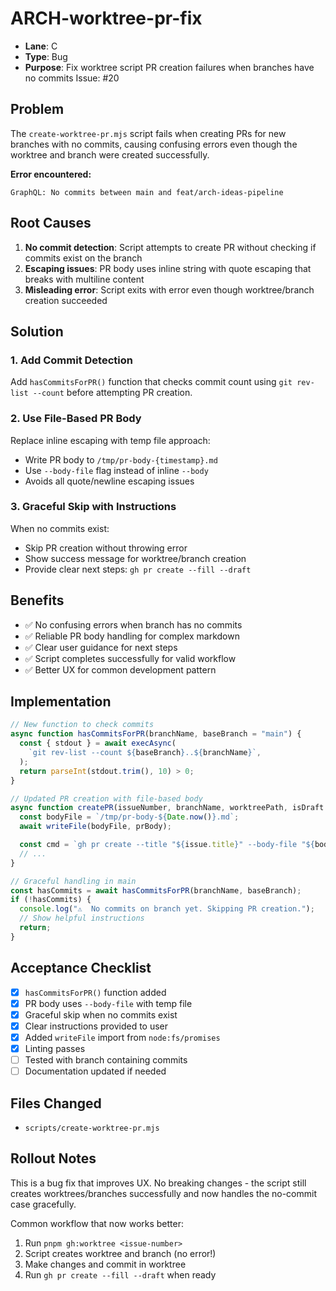 # ARCH-worktree-pr-fix

- **Lane**: C
- **Type**: Bug
- **Purpose**: Fix worktree script PR creation failures when branches have no commits
  Issue: #20

## Problem

The `create-worktree-pr.mjs` script fails when creating PRs for new branches with no commits, causing confusing errors even though the worktree and branch were created successfully.

**Error encountered:**

```
GraphQL: No commits between main and feat/arch-ideas-pipeline
```

## Root Causes

1. **No commit detection**: Script attempts to create PR without checking if commits exist on the branch
2. **Escaping issues**: PR body uses inline string with quote escaping that breaks with multiline content
3. **Misleading error**: Script exits with error even though worktree/branch creation succeeded

## Solution

### 1. Add Commit Detection

Add `hasCommitsForPR()` function that checks commit count using `git rev-list --count` before attempting PR creation.

### 2. Use File-Based PR Body

Replace inline escaping with temp file approach:

- Write PR body to `/tmp/pr-body-{timestamp}.md`
- Use `--body-file` flag instead of inline `--body`
- Avoids all quote/newline escaping issues

### 3. Graceful Skip with Instructions

When no commits exist:

- Skip PR creation without throwing error
- Show success message for worktree/branch creation
- Provide clear next steps: `gh pr create --fill --draft`

## Benefits

- ✅ No confusing errors when branch has no commits
- ✅ Reliable PR body handling for complex markdown
- ✅ Clear user guidance for next steps
- ✅ Script completes successfully for valid workflow
- ✅ Better UX for common development pattern

## Implementation

```javascript
// New function to check commits
async function hasCommitsForPR(branchName, baseBranch = "main") {
  const { stdout } = await execAsync(
    `git rev-list --count ${baseBranch}..${branchName}`,
  );
  return parseInt(stdout.trim(), 10) > 0;
}

// Updated PR creation with file-based body
async function createPR(issueNumber, branchName, worktreePath, isDraft = true) {
  const bodyFile = `/tmp/pr-body-${Date.now()}.md`;
  await writeFile(bodyFile, prBody);

  const cmd = `gh pr create --title "${issue.title}" --body-file "${bodyFile}" ...`;
  // ...
}

// Graceful handling in main
const hasCommits = await hasCommitsForPR(branchName, baseBranch);
if (!hasCommits) {
  console.log("⚠️  No commits on branch yet. Skipping PR creation.");
  // Show helpful instructions
  return;
}
```

## Acceptance Checklist

- [x] `hasCommitsForPR()` function added
- [x] PR body uses `--body-file` with temp file
- [x] Graceful skip when no commits exist
- [x] Clear instructions provided to user
- [x] Added `writeFile` import from `node:fs/promises`
- [x] Linting passes
- [ ] Tested with branch containing commits
- [ ] Documentation updated if needed

## Files Changed

- `scripts/create-worktree-pr.mjs`

## Rollout Notes

This is a bug fix that improves UX. No breaking changes - the script still creates worktrees/branches successfully and now handles the no-commit case gracefully.

Common workflow that now works better:

1. Run `pnpm gh:worktree <issue-number>`
2. Script creates worktree and branch (no error!)
3. Make changes and commit in worktree
4. Run `gh pr create --fill --draft` when ready

